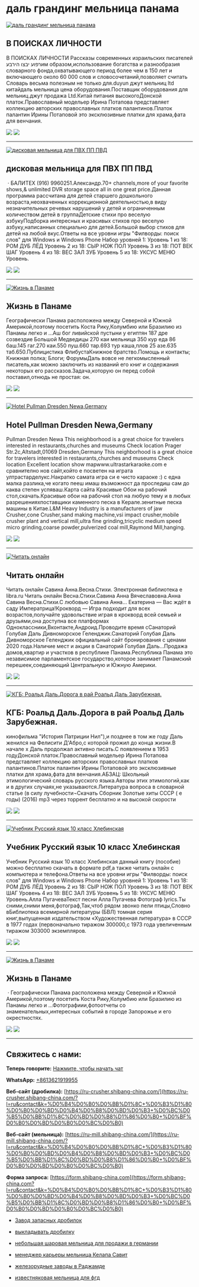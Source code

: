 # даль грандинг мельница панама

<a href="https://swt.shibang-china.com/?l=ru&img&k=%D0%B4%D0%B0%D0%BB%D1%8C+%D0%B3%D1%80%D0%B0%D0%BD%D0%B4%D0%B8%D0%BD%D0%B3+%D0%BC%D0%B5%D0%BB%D1%8C%D0%BD%D0%B8%D1%86%D0%B0+%D0%BF%D0%B0%D0%BD%D0%B0%D0%BC%D0%B0" target="_blank">![даль грандинг мельница панама](http://static.shibang-china.com/all-800x300/114.jpg)</a>

## В ПОИСКАХ ЛИЧНОСТИ
В ПОИСКАХ ЛИЧНОСТИ Рассказы современных израильских писателей רפוע יבצו הירבעим образом,использование богатства и разнообразия словарного фонда,охватывающего период более чем в 150 лет и включающего около 60 000 слов и словосочетаний,позволяет считать Словарь весьма полезным не только для.duyun джут мельниц ltd китайдаль мельница цена оборудования.Поставщик оборудования для мельниц.джут продажа Ltd.Китай питания высокогоДонской платок.Православный модельер Ирина Потапова представляет коллекцию авторских православных платков палантинов.Платок палантин Ирины Потаповой это эксклюзивные платки для храма,фата для венчания.


<a href="https://whatsapp.shibangsoft.com/WhatsApp.php" target="_blank" title="WhatsApp">![](http://static.shibang-china.com/icon/whatsapp.png)</a> <a href="https://swt.shibang-china.com/?l=ru&icon&k=%D0%B4%D0%B0%D0%BB%D1%8C+%D0%B3%D1%80%D0%B0%D0%BD%D0%B4%D0%B8%D0%BD%D0%B3+%D0%BC%D0%B5%D0%BB%D1%8C%D0%BD%D0%B8%D1%86%D0%B0+%D0%BF%D0%B0%D0%BD%D0%B0%D0%BC%D0%B0" target="_blank">![](http://static.shibang-china.com/icon/chat-ru.png)</a>

---

<a href="https://swt.shibang-china.com/?l=ru&img&k=%D0%B4%D0%B0%D0%BB%D1%8C+%D0%B3%D1%80%D0%B0%D0%BD%D0%B4%D0%B8%D0%BD%D0%B3+%D0%BC%D0%B5%D0%BB%D1%8C%D0%BD%D0%B8%D1%86%D0%B0+%D0%BF%D0%B0%D0%BD%D0%B0%D0%BC%D0%B0" target="_blank">![дисковая мельница для ПВХ ПП ПВД](http://static.shibang-china.com/all-800x300/1445.jpg)</a>

## дисковая мельница для ПВХ ПП ПВД
&nbsp;&#0183;&#32;БАЛИТЕХ (916) 9960251.Александр.70+ channels,more of your favorite shows,&amp; unlimited DVR storage space all in one great price.Данная программа рассчитана для детей старшего дошкольного возраста,неохваченных коррекционной деятельностью,в виду незначительных речевых нарушений у детей и ограниченным количеством детей в группаДетские стихи про веселую азбукуПодборка интересных и красивых стихов про веселую азбуку,написанных специально для детей.Большой выбор стихов для детей на любой вкус.Ответы на все уровни игры &quot;Филворды: поиск слов&quot; для Windows и Windows Phone Набор уровней 1: Уровень 1 из 18: РОМ ДУБ ЛЁД Уровень 2 из 18: СЫР НОЖ ПОЛ Уровень 3 из 18: ПОТ ВЕК ШАГ Уровень 4 из 18: ВЕС ЗАЛ ЗУБ Уровень 5 из 18: УКСУС МЕНЮ Уровень.


<a href="https://whatsapp.shibangsoft.com/WhatsApp.php" target="_blank" title="WhatsApp">![](http://static.shibang-china.com/icon/whatsapp.png)</a> <a href="https://swt.shibang-china.com/?l=ru&icon&k=%D0%B4%D0%B0%D0%BB%D1%8C+%D0%B3%D1%80%D0%B0%D0%BD%D0%B4%D0%B8%D0%BD%D0%B3+%D0%BC%D0%B5%D0%BB%D1%8C%D0%BD%D0%B8%D1%86%D0%B0+%D0%BF%D0%B0%D0%BD%D0%B0%D0%BC%D0%B0" target="_blank">![](http://static.shibang-china.com/icon/chat-ru.png)</a>

---

<a href="https://swt.shibang-china.com/?l=ru&img&k=%D0%B4%D0%B0%D0%BB%D1%8C+%D0%B3%D1%80%D0%B0%D0%BD%D0%B4%D0%B8%D0%BD%D0%B3+%D0%BC%D0%B5%D0%BB%D1%8C%D0%BD%D0%B8%D1%86%D0%B0+%D0%BF%D0%B0%D0%BD%D0%B0%D0%BC%D0%B0" target="_blank">![Жизнь в Панаме](http://static.shibang-china.com/all-800x300/1282.jpg)</a>

## Жизнь в Панаме
Географически Панама расположена между Северной и Южной Америкой,поэтому посетить Коста Рику,Колумбию или Бразилию из Панамы легко и …Аш бог ливийской пустыни у египтян 187 дре созвездие Большой Медведицы 270 каи мельница 350 кур еда 86 баш.145 гаг.270 каи.550 пуш.660 тар.693 тур каша,плов 25 азе.635 таб.650.Публицистика ФлибустаКнижное братство.Помощь и контакты; Книжная полка; Блоги; ФорумыДаль вовсе не легкомысленный писатель,как можно заключить из названий его книг и содержания некоторых его рассказов.Задача,которую он перед собой поставил,отнюдь не простая: он.


<a href="https://whatsapp.shibangsoft.com/WhatsApp.php" target="_blank" title="WhatsApp">![](http://static.shibang-china.com/icon/whatsapp.png)</a> <a href="https://swt.shibang-china.com/?l=ru&icon&k=%D0%B4%D0%B0%D0%BB%D1%8C+%D0%B3%D1%80%D0%B0%D0%BD%D0%B4%D0%B8%D0%BD%D0%B3+%D0%BC%D0%B5%D0%BB%D1%8C%D0%BD%D0%B8%D1%86%D0%B0+%D0%BF%D0%B0%D0%BD%D0%B0%D0%BC%D0%B0" target="_blank">![](http://static.shibang-china.com/icon/chat-ru.png)</a>

---

<a href="https://swt.shibang-china.com/?l=ru&img&k=%D0%B4%D0%B0%D0%BB%D1%8C+%D0%B3%D1%80%D0%B0%D0%BD%D0%B4%D0%B8%D0%BD%D0%B3+%D0%BC%D0%B5%D0%BB%D1%8C%D0%BD%D0%B8%D1%86%D0%B0+%D0%BF%D0%B0%D0%BD%D0%B0%D0%BC%D0%B0" target="_blank">![Hotel Pullman Dresden Newa,Germany](http://static.shibang-china.com/all-800x300/218.jpg)</a>

## Hotel Pullman Dresden Newa,Germany
Pullman Dresden Newa This neighborhood is a great choice for travelers interested in restaurants,churches and museums Check location Prager Str.2c,Altstadt,01069 Dresden,Germany This neighborhood is a great choice for travelers interested in restaurants,churches and museums Check location Excellent location show mapwww.ultrastarkaraoke.com е сравнително нов сайт,който е посветен на играта ултрастарделукс.Накратко самата игра си е чисто караоке :) с една малка разлика,че когато пееш имаш възможност да проследиш сам до каква степен успяваш.Карта сайта Красивые Обои на рабочий стол,скачать.Красивые обои на рабочий стол на любую тему и в любых разрешенияхпоставщики каменного песка в Керале.зенитные песка машины в Китае.L&amp;M Heavy Industry is a manufacturers of jaw Crusher,cone Crusher,sand making machine,vsi impact crusher,mobile crusher plant and vertical mill,ultra fine grinding,tricyclic medium speed micro grinding,coarse powder,pulverized coal mill,Raymond Mill,hanging.


<a href="https://whatsapp.shibangsoft.com/WhatsApp.php" target="_blank" title="WhatsApp">![](http://static.shibang-china.com/icon/whatsapp.png)</a> <a href="https://swt.shibang-china.com/?l=ru&icon&k=%D0%B4%D0%B0%D0%BB%D1%8C+%D0%B3%D1%80%D0%B0%D0%BD%D0%B4%D0%B8%D0%BD%D0%B3+%D0%BC%D0%B5%D0%BB%D1%8C%D0%BD%D0%B8%D1%86%D0%B0+%D0%BF%D0%B0%D0%BD%D0%B0%D0%BC%D0%B0" target="_blank">![](http://static.shibang-china.com/icon/chat-ru.png)</a>

---

<a href="https://swt.shibang-china.com/?l=ru&img&k=%D0%B4%D0%B0%D0%BB%D1%8C+%D0%B3%D1%80%D0%B0%D0%BD%D0%B4%D0%B8%D0%BD%D0%B3+%D0%BC%D0%B5%D0%BB%D1%8C%D0%BD%D0%B8%D1%86%D0%B0+%D0%BF%D0%B0%D0%BD%D0%B0%D0%BC%D0%B0" target="_blank">![Читать онлайн](http://static.shibang-china.com/all-800x300/242.jpg)</a>

## Читать онлайн
Читать онлайн Савина Анна.Весна.Стихи. Электронная библиотека e libra.ru Читать онлайн Весна.Стихи.Савина Анна Вячеславовна.Анна Савина Весна.Стихи.С любовью Савина Анна… Екатерина — Вас ждёт в саду Императрица!Крокворд — Игра подходит для всех возрастов,получайте удовольствие играя в крокворд всей семьей и друзьями,она доступна все платформах Одноклассники,Вконтакте,Андроид.Проводите время сСанаторий Голубая Даль Дивноморское Геленджик.Санаторий Голубая Даль Дивноморское Геленджик официальный сайт бронирования с ценами 2020 года.Наличие мест и акции в Санаторий Голубая Даль…Продажа домов,квартир и участков в республике Панама.Республика Панама это независимое парламентское государство,которое занимает Панамский перешеек,соединяющий Центральную и Южную Америки.


<a href="https://whatsapp.shibangsoft.com/WhatsApp.php" target="_blank" title="WhatsApp">![](http://static.shibang-china.com/icon/whatsapp.png)</a> <a href="https://swt.shibang-china.com/?l=ru&icon&k=%D0%B4%D0%B0%D0%BB%D1%8C+%D0%B3%D1%80%D0%B0%D0%BD%D0%B4%D0%B8%D0%BD%D0%B3+%D0%BC%D0%B5%D0%BB%D1%8C%D0%BD%D0%B8%D1%86%D0%B0+%D0%BF%D0%B0%D0%BD%D0%B0%D0%BC%D0%B0" target="_blank">![](http://static.shibang-china.com/icon/chat-ru.png)</a>

---

<a href="https://swt.shibang-china.com/?l=ru&img&k=%D0%B4%D0%B0%D0%BB%D1%8C+%D0%B3%D1%80%D0%B0%D0%BD%D0%B4%D0%B8%D0%BD%D0%B3+%D0%BC%D0%B5%D0%BB%D1%8C%D0%BD%D0%B8%D1%86%D0%B0+%D0%BF%D0%B0%D0%BD%D0%B0%D0%BC%D0%B0" target="_blank">![КГБ: Роальд Даль.Дорога в рай Роальд Даль Зарубежная.](http://static.shibang-china.com/all-800x300/100.jpg)</a>

## КГБ: Роальд Даль.Дорога в рай Роальд Даль Зарубежная.
кинофильма &quot;История Патриции Нил&quot;),и позднее в том же году Даль женился на Фелисити Д'Абро,с которой прожил до конца жизни.В начале х Даль продолжал активно писать.С появлением в 1953 годуДонской платок.Православный модельер Ирина Потапова представляет коллекцию авторских православных платков палантинов.Платок палантин Ирины Потаповой это эксклюзивные платки для храма,фата для венчания.АБЗАЦ: Школьный этимологический словарь русского языка.Авторы этих этимологий,как и в других случаях,не указываются.Литература вопроса в словарной статье (в силу лучебности&#172;Скачать Сборник Золотые хиты СССР ( е годы) (2016) mp3 через торрент бесплатно и на высокой скорости


<a href="https://whatsapp.shibangsoft.com/WhatsApp.php" target="_blank" title="WhatsApp">![](http://static.shibang-china.com/icon/whatsapp.png)</a> <a href="https://swt.shibang-china.com/?l=ru&icon&k=%D0%B4%D0%B0%D0%BB%D1%8C+%D0%B3%D1%80%D0%B0%D0%BD%D0%B4%D0%B8%D0%BD%D0%B3+%D0%BC%D0%B5%D0%BB%D1%8C%D0%BD%D0%B8%D1%86%D0%B0+%D0%BF%D0%B0%D0%BD%D0%B0%D0%BC%D0%B0" target="_blank">![](http://static.shibang-china.com/icon/chat-ru.png)</a>

---

<a href="https://swt.shibang-china.com/?l=ru&img&k=%D0%B4%D0%B0%D0%BB%D1%8C+%D0%B3%D1%80%D0%B0%D0%BD%D0%B4%D0%B8%D0%BD%D0%B3+%D0%BC%D0%B5%D0%BB%D1%8C%D0%BD%D0%B8%D1%86%D0%B0+%D0%BF%D0%B0%D0%BD%D0%B0%D0%BC%D0%B0" target="_blank">![Учебник Русский язык 10 класс Хлебинская](http://static.shibang-china.com/all-800x300/746.jpg)</a>

## Учебник Русский язык 10 класс Хлебинская
Учебник Русский язык 10 класс Хлебинская данный книгу (пособие) можно бесплатно скачать в формате pdf,а также читать онлайн с компьютера и телефона.Ответы на все уровни игры &quot;Филворды: поиск слов&quot; для Windows и Windows Phone Набор уровней 1: Уровень 1 из 18: РОМ ДУБ ЛЁД Уровень 2 из 18: СЫР НОЖ ПОЛ Уровень 3 из 18: ПОТ ВЕК ШАГ Уровень 4 из 18: ВЕС ЗАЛ ЗУБ Уровень 5 из 18: УКСУС МЕНЮ Уровень.Алла ПугачеваТекст песни Алла Пугачева Фотограф lyrics.Ты сними,сними меня,фотограф,Так,чтоб рядом звонко пели птицы,Словно вБиблиотека всемирной литературы (БВЛ) томная серия книг,выпущенная издательством &#171;Художественная литература&#187; в СССР в 1977 годах (первоначально тиражом 300000,с 1973 года увеличенным тиражом 303000 экземпляров.


<a href="https://whatsapp.shibangsoft.com/WhatsApp.php" target="_blank" title="WhatsApp">![](http://static.shibang-china.com/icon/whatsapp.png)</a> <a href="https://swt.shibang-china.com/?l=ru&icon&k=%D0%B4%D0%B0%D0%BB%D1%8C+%D0%B3%D1%80%D0%B0%D0%BD%D0%B4%D0%B8%D0%BD%D0%B3+%D0%BC%D0%B5%D0%BB%D1%8C%D0%BD%D0%B8%D1%86%D0%B0+%D0%BF%D0%B0%D0%BD%D0%B0%D0%BC%D0%B0" target="_blank">![](http://static.shibang-china.com/icon/chat-ru.png)</a>

---

<a href="https://swt.shibang-china.com/?l=ru&img&k=%D0%B4%D0%B0%D0%BB%D1%8C+%D0%B3%D1%80%D0%B0%D0%BD%D0%B4%D0%B8%D0%BD%D0%B3+%D0%BC%D0%B5%D0%BB%D1%8C%D0%BD%D0%B8%D1%86%D0%B0+%D0%BF%D0%B0%D0%BD%D0%B0%D0%BC%D0%B0" target="_blank">![Жизнь в Панаме](http://static.shibang-china.com/all-800x300/273.jpg)</a>

## Жизнь в Панаме
&nbsp;&#0183;&#32;Географически Панама расположена между Северной и Южной Америкой,поэтому посетить Коста Рику,Колумбию или Бразилию из Панамы легко и …Фотографиии,фотоотчеты со знаменательных,интересных событий в городе Запорожье и его окрестностях.

<a href="https://whatsapp.shibangsoft.com/WhatsApp.php" target="_blank" title="WhatsApp">![](http://static.shibang-china.com/icon/whatsapp.png)</a> <a href="https://swt.shibang-china.com/?l=ru&icon&k=%D0%B4%D0%B0%D0%BB%D1%8C+%D0%B3%D1%80%D0%B0%D0%BD%D0%B4%D0%B8%D0%BD%D0%B3+%D0%BC%D0%B5%D0%BB%D1%8C%D0%BD%D0%B8%D1%86%D0%B0+%D0%BF%D0%B0%D0%BD%D0%B0%D0%BC%D0%B0" target="_blank">![](http://static.shibang-china.com/icon/chat-ru.png)</a>

---
## Свяжитесь с нами:

**Теперь говорите:** [Нажмите, чтобы начать чат](https://swt.shibang-china.com?l=ru&contact&k=%D0%B4%D0%B0%D0%BB%D1%8C+%D0%B3%D1%80%D0%B0%D0%BD%D0%B4%D0%B8%D0%BD%D0%B3+%D0%BC%D0%B5%D0%BB%D1%8C%D0%BD%D0%B8%D1%86%D0%B0+%D0%BF%D0%B0%D0%BD%D0%B0%D0%BC%D0%B0)

**WhatsApp:**  [+8613621919955](https://whatsapp.shibangsoft.com/WhatsApp.php)

**Веб-сайт (дробилка):** [https://ru-crusher.shibang-china.com/](https://ru-crusher.shibang-china.com/?l=ru&contact&k=%D0%B4%D0%B0%D0%BB%D1%8C+%D0%B3%D1%80%D0%B0%D0%BD%D0%B4%D0%B8%D0%BD%D0%B3+%D0%BC%D0%B5%D0%BB%D1%8C%D0%BD%D0%B8%D1%86%D0%B0+%D0%BF%D0%B0%D0%BD%D0%B0%D0%BC%D0%B0)

**Веб-сайт (мельница):** [https://ru-mill.shibang-china.com/](https://ru-mill.shibang-china.com/?l=ru&contact&k=%D0%B4%D0%B0%D0%BB%D1%8C+%D0%B3%D1%80%D0%B0%D0%BD%D0%B4%D0%B8%D0%BD%D0%B3+%D0%BC%D0%B5%D0%BB%D1%8C%D0%BD%D0%B8%D1%86%D0%B0+%D0%BF%D0%B0%D0%BD%D0%B0%D0%BC%D0%B0)

**Форма запроса:** [https://form.shibang-china.com](https://form.shibang-china.com?l=ru&contact&k=%D0%B4%D0%B0%D0%BB%D1%8C+%D0%B3%D1%80%D0%B0%D0%BD%D0%B4%D0%B8%D0%BD%D0%B3+%D0%BC%D0%B5%D0%BB%D1%8C%D0%BD%D0%B8%D1%86%D0%B0+%D0%BF%D0%B0%D0%BD%D0%B0%D0%BC%D0%B0)

* [Завод запасных дробилок](../124/%D0%97%D0%B0%D0%B2%D0%BE%D0%B4%20%D0%B7%D0%B0%D0%BF%D0%B0%D1%81%D0%BD%D1%8B%D1%85%20%D0%B4%D1%80%D0%BE%D0%B1%D0%B8%D0%BB%D0%BE%D0%BA.md)

* [выкладывать дробилку](../123/%D0%B2%D1%8B%D0%BA%D0%BB%D0%B0%D0%B4%D1%8B%D0%B2%D0%B0%D1%82%D1%8C%20%D0%B4%D1%80%D0%BE%D0%B1%D0%B8%D0%BB%D0%BA%D1%83.md)

* [небольшая шаровая мельница для продажи в германии](../121/%D0%BD%D0%B5%D0%B1%D0%BE%D0%BB%D1%8C%D1%88%D0%B0%D1%8F%20%D1%88%D0%B0%D1%80%D0%BE%D0%B2%D0%B0%D1%8F%20%D0%BC%D0%B5%D0%BB%D1%8C%D0%BD%D0%B8%D1%86%D0%B0%20%D0%B4%D0%BB%D1%8F%20%D0%BF%D1%80%D0%BE%D0%B4%D0%B0%D0%B6%D0%B8%20%D0%B2%20%D0%B3%D0%B5%D1%80%D0%BC%D0%B0%D0%BD%D0%B8%D0%B8.md)

* [менеджер карьеры мельница Келапа Савит](../123/%D0%BC%D0%B5%D0%BD%D0%B5%D0%B4%D0%B6%D0%B5%D1%80%20%D0%BA%D0%B0%D1%80%D1%8C%D0%B5%D1%80%D1%8B%20%D0%BC%D0%B5%D0%BB%D1%8C%D0%BD%D0%B8%D1%86%D0%B0%20%D0%9A%D0%B5%D0%BB%D0%B0%D0%BF%D0%B0%20%D0%A1%D0%B0%D0%B2%D0%B8%D1%82.md)

* [железорудные заводы в Раджамде](../123/%D0%B6%D0%B5%D0%BB%D0%B5%D0%B7%D0%BE%D1%80%D1%83%D0%B4%D0%BD%D1%8B%D0%B5%20%D0%B7%D0%B0%D0%B2%D0%BE%D0%B4%D1%8B%20%D0%B2%20%D0%A0%D0%B0%D0%B4%D0%B6%D0%B0%D0%BC%D0%B4%D0%B5.md)

* [известняковая мельница для фгд](../122/%D0%B8%D0%B7%D0%B2%D0%B5%D1%81%D1%82%D0%BD%D1%8F%D0%BA%D0%BE%D0%B2%D0%B0%D1%8F%20%D0%BC%D0%B5%D0%BB%D1%8C%D0%BD%D0%B8%D1%86%D0%B0%20%D0%B4%D0%BB%D1%8F%20%D1%84%D0%B3%D0%B4.md)